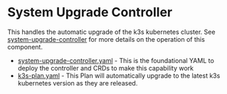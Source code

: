 # System Upgrade Controller

This handles the automatic upgrade of the k3s kubernetes cluster.  See [system-upgrade-controller](https://github.com/rancher/system-upgrade-controller) for more details on the operation of this component.

* [system-upgrade-controller.yaml](system-upgrade-controller.yaml) - This is the foundational YAML to deploy the controller and CRDs to make this capability work
* [k3s-plan.yaml](k3s-plan.yaml) - This Plan will automatically upgrade to the latest k3s kubernetes version as they are released.
